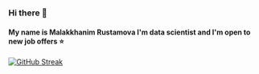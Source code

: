 ### Hi there 👋

#### My name is Malakkhanim Rustamova I'm data scientist and I'm open to new job offers :star:

[![GitHub Streak](https://github-readme-streak-stats.herokuapp.com?user=Malakkhanim&theme=black-ice)](https://git.io/streak-stats)
<!--
**Malakkhanim/Malakkhanim** is a ✨ _special_ ✨ repository because its `README.md` (this file) appears on your GitHub profile.

Here are some ideas to get you started:

- 🔭 I’m currently working on ...
- 🌱 I’m currently learning ...
- 👯 I’m looking to collaborate on ...
- 🤔 I’m looking for help with ...
- 💬 Ask me about ...
- 📫 How to reach me: ...
- 😄 Pronouns: ...
- ⚡ Fun fact: ...
-->
